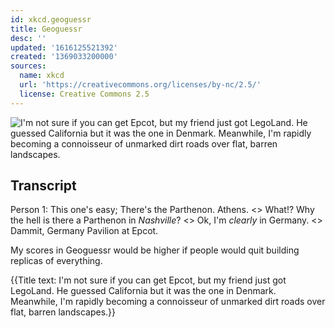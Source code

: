 ```yaml
---
id: xkcd.geoguessr
title: Geoguessr
desc: ''
updated: '1616125521392'
created: '1369033200000'
sources:
  name: xkcd
  url: 'https://creativecommons.org/licenses/by-nc/2.5/'
  license: Creative Commons 2.5
---
```

![I'm not sure if you can get Epcot, but my friend just got LegoLand. He guessed California but it was the one in Denmark. Meanwhile, I'm rapidly becoming a connoisseur of unmarked dirt roads over flat, barren landscapes.](https://imgs.xkcd.com/comics/geoguessr.png)

## Transcript
Person 1:  This one's easy; There's the Parthenon. Athens.
<<click>>
What!? Why the hell is there a Parthenon in *Nashville*?
<<click>>
Ok, I'm *clearly* in Germany.
<<click>>
Dammit, Germany Pavilion at Epcot.

My scores in Geoguessr would be higher if people would quit building replicas of everything.

{{Title text: I'm not sure if you can get Epcot, but my friend just got LegoLand. He guessed California but it was the one in Denmark. Meanwhile, I'm rapidly becoming a connoisseur of unmarked dirt roads over flat, barren landscapes.}}
